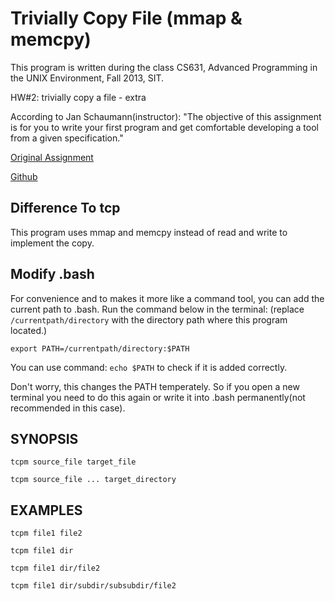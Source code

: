 Trivially Copy File (mmap & memcpy)
=========

This program is written during the class CS631, Advanced Programming 
in the UNIX Environment, Fall 2013, SIT.

HW#2: trivially copy a file - extra

According to Jan Schaumann(instructor): "The objective of this assignment 
is for you to write your first program and get comfortable developing a tool 
from a given specification."

[Original Assignment](http://www.cs.stevens.edu/~jschauma/631A/f13-hw2.html)

[Github](https://github.com/jschauma/cs631apue)

Difference To tcp
---------

This program uses mmap and memcpy instead of read and write to implement the copy.

Modify .bash
---------

For convenience and to makes it more like a command tool, you can add
the current path to .bash.
Run the command below in the terminal: (replace `/currentpath/directory`
 with the directory path where this program located.)

`export PATH=/currentpath/directory:$PATH`

You can use command:
`echo $PATH`
to check if it is added correctly.

Don't worry, this changes the PATH temperately. So if you open a new terminal
you need to do this again or write it into .bash permanently(not recommended in this case).

SYNOPSIS
---------

`tcpm source_file target_file`

`tcpm source_file ... target_directory`

EXAMPLES
---------

`tcpm file1 file2`

`tcpm file1 dir`

`tcpm file1 dir/file2`

`tcpm file1 dir/subdir/subsubdir/file2`

